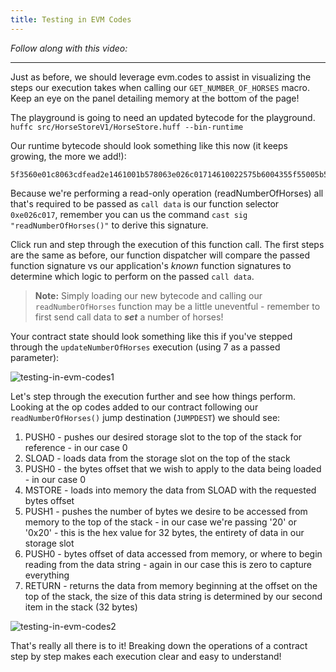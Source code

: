 ```yaml
---
title: Testing in EVM Codes
---
```


_Follow along with this video:_

---

Just as before, we should leverage evm.codes to assist in visualizing the steps our execution takes when calling our `GET_NUMBER_OF_HORSES` macro. Keep an eye on the panel detailing memory at the bottom of the page!

The playground is going to need an updated bytecode for the playground. `huffc src/HorseStoreV1/HorseStore.huff --bin-runtime`

Our runtime bytecode should look something like this now (it keeps growing, the more we add!):

```
5f3560e01c8063cdfead2e1461001b578063e026c01714610022575b6004355f55005b5f545f5260205ff3
```

Because we're performing a read-only operation (readNumberOfHorses) all that's required to be passed as `call data` is our function selector `0xe026c017`, remember you can us the command `cast sig "readNumberOfHorses()"` to derive this signature.

Click run and step through the execution of this function call. The first steps are the same as before, our function dispatcher will compare the passed function signature vs our application's _known_ function signatures to determine which logic to perform on the passed `call data`.

> **Note:** Simply loading our new bytecode and calling our `readNumberOfHorses` function may be a little uneventful - remember to first send call data to **_set_** a number of horses!

Your contract state should look something like this if you've stepped through the `updateNumberOfHorses` execution (using 7 as a passed parameter):

![testing-in-evm-codes1](/formal-verification-1/35-testing-in-evm-codes/testing-in-evm-codes1.png)

Let's step through the execution further and see how things perform. Looking at the op codes added to our contract following our `readNumberOfHorses()` jump destination (`JUMPDEST`) we should see:

1. PUSH0 - pushes our desired storage slot to the top of the stack for reference - in our case 0
2. SLOAD - loads data from the storage slot on the top of the stack
3. PUSH0 - the bytes offset that we wish to apply to the data being loaded - in our case 0
4. MSTORE - loads into memory the data from SLOAD with the requested bytes offset
5. PUSH1 - pushes the number of bytes we desire to be accessed from memory to the top of the stack - in our case we're passing '20' or '0x20' - this is the hex value for 32 bytes, the entirety of data in our storage slot
6. PUSH0 - bytes offset of data accessed from memory, or where to begin reading from the data string - again in our case this is zero to capture everything
7. RETURN - returns the data from memory beginning at the offset on the top of the stack, the size of this data string is determined by our second item in the stack (32 bytes)

![testing-in-evm-codes2](/formal-verification-1/35-testing-in-evm-codes/testing-in-evm-codes2.png)

That's really all there is to it! Breaking down the operations of a contract step by step makes each execution clear and easy to understand!
